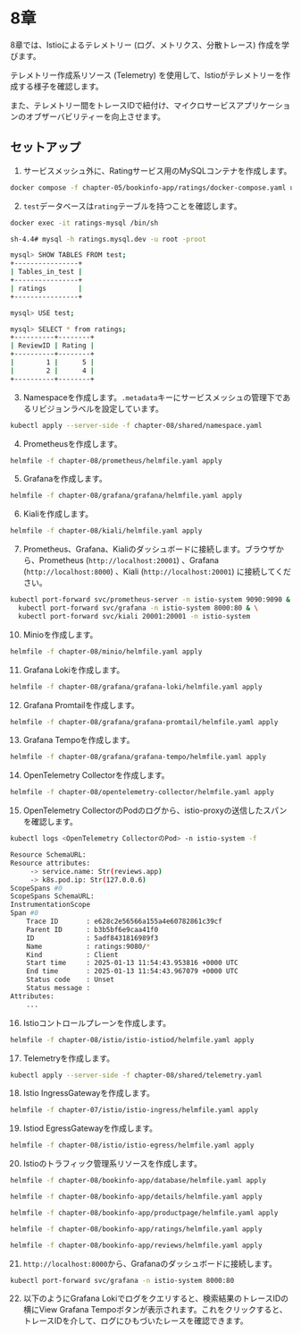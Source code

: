 # 8章

8章では、Istioによるテレメトリー (ログ、メトリクス、分散トレース) 作成を学びます。

テレメトリー作成系リソース (Telemetry) を使用して、Istioがテレメトリーを作成する様子を確認します。

また、テレメトリー間をトレースIDで紐付け、マイクロサービスアプリケーションのオブザーバビリティーを向上させます。

## セットアップ

1. サービスメッシュ外に、Ratingサービス用のMySQLコンテナを作成します。

```bash
docker compose -f chapter-05/bookinfo-app/ratings/docker-compose.yaml up -d
```

2. `test`データベースは`rating`テーブルを持つことを確認します。

```bash
docker exec -it ratings-mysql /bin/sh

sh-4.4# mysql -h ratings.mysql.dev -u root -proot

mysql> SHOW TABLES FROM test;
+----------------+
| Tables_in_test |
+----------------+
| ratings        |
+----------------+

mysql> USE test;

mysql> SELECT * from ratings;
+----------+--------+
| ReviewID | Rating |
+----------+--------+
|        1 |      5 |
|        2 |      4 |
+----------+--------+
```

3. Namespaceを作成します。`.metadata`キーにサービスメッシュの管理下であるリビジョンラベルを設定しています。

```bash
kubectl apply --server-side -f chapter-08/shared/namespace.yaml
```

4. Prometheusを作成します。

```bash
helmfile -f chapter-08/prometheus/helmfile.yaml apply
```

5. Grafanaを作成します。

```bash
helmfile -f chapter-08/grafana/grafana/helmfile.yaml apply
```

6. Kialiを作成します。

```bash
helmfile -f chapter-08/kiali/helmfile.yaml apply
```

7. Prometheus、Grafana、Kialiのダッシュボードに接続します。ブラウザから、Prometheus (`http://localhost:20001`) 、Grafana (`http://localhost:8000`) 、Kiali (`http://localhost:20001`) に接続してください。

```bash
kubectl port-forward svc/prometheus-server -n istio-system 9090:9090 & \
  kubectl port-forward svc/grafana -n istio-system 8000:80 & \
  kubectl port-forward svc/kiali 20001:20001 -n istio-system
```

10. Minioを作成します。

```bash
helmfile -f chapter-08/minio/helmfile.yaml apply
```

11. Grafana Lokiを作成します。

```bash
helmfile -f chapter-08/grafana/grafana-loki/helmfile.yaml apply
```

12. Grafana Promtailを作成します。

```bash
helmfile -f chapter-08/grafana/grafana-promtail/helmfile.yaml apply
```

13. Grafana Tempoを作成します。

```bash
helmfile -f chapter-08/grafana/grafana-tempo/helmfile.yaml apply
```

14. OpenTelemetry Collectorを作成します。

```bash
helmfile -f chapter-08/opentelemetry-collector/helmfile.yaml apply
```

15. OpenTelemetry CollectorのPodのログから、istio-proxyの送信したスパンを確認します。

```bash
kubectl logs <OpenTelemetry CollectorのPod> -n istio-system -f

Resource SchemaURL:
Resource attributes:
     -> service.name: Str(reviews.app)
     -> k8s.pod.ip: Str(127.0.0.6)
ScopeSpans #0
ScopeSpans SchemaURL:
InstrumentationScope
Span #0
    Trace ID       : e628c2e56566a155a4e60782861c39cf
    Parent ID      : b3b5bf6e9caa41f0
    ID             : 5adf8431816989f3
    Name           : ratings:9080/*
    Kind           : Client
    Start time     : 2025-01-13 11:54:43.953816 +0000 UTC
    End time       : 2025-01-13 11:54:43.967079 +0000 UTC
    Status code    : Unset
    Status message :
Attributes:
    ...
```

16. Istioコントロールプレーンを作成します。

```bash
helmfile -f chapter-08/istio/istio-istiod/helmfile.yaml apply
```

17. Telemetryを作成します。

```bash
kubectl apply --server-side -f chapter-08/shared/telemetry.yaml
```

18. Istio IngressGatewayを作成します。

```bash
helmfile -f chapter-07/istio/istio-ingress/helmfile.yaml apply
```

19. Istiod EgressGatewayを作成します。

```bash
helmfile -f chapter-08/istio/istio-egress/helmfile.yaml apply
```

20. Istioのトラフィック管理系リソースを作成します。

```bash
helmfile -f chapter-08/bookinfo-app/database/helmfile.yaml apply

helmfile -f chapter-08/bookinfo-app/details/helmfile.yaml apply

helmfile -f chapter-08/bookinfo-app/productpage/helmfile.yaml apply

helmfile -f chapter-08/bookinfo-app/ratings/helmfile.yaml apply

helmfile -f chapter-08/bookinfo-app/reviews/helmfile.yaml apply
```

21. `http://localhost:8000`から、Grafanaのダッシュボードに接続します。

```bash
kubectl port-forward svc/grafana -n istio-system 8000:80
```

22. 以下のようにGrafana Lokiでログをクエリすると、検索結果のトレースIDの横にView Grafana Tempoボタンが表示されます。これをクリックすると、トレースIDを介して、ログにひもづいたレースを確認できます。
